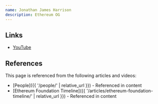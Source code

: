 ```yaml
---
name: Jonathan James Harrison
description: Ethereum OG
---
```


## Links

- [YouTube](https://youtu.be/QCVjk_PU-1U?t=760)

## References

This page is referenced from the following articles and videos:

- [People]({{ '/people/' | relative_url }}) - Referenced in content
- [Ethereum Foundation Timeline]({{ '/articles/ethereum-foundation-timeline/' | relative_url }}) - Referenced in content